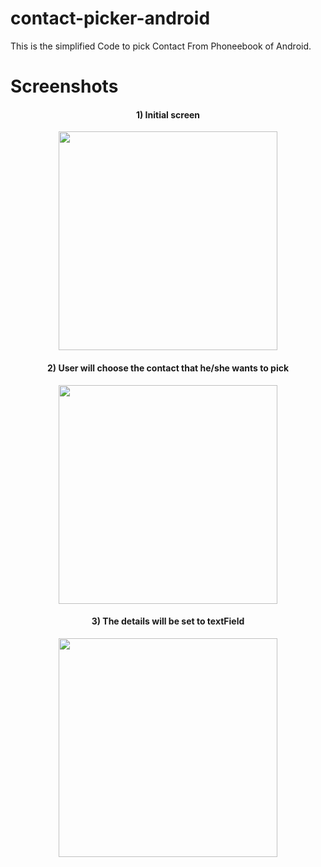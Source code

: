 # contact-picker-android
This is the simplified Code to pick Contact From Phoneebook of Android.

<h1>Screenshots</h1>

<h4 align="center"> 1) Initial screen </h4>
<p align="center">
  <img src="https://user-images.githubusercontent.com/25576526/32239009-5edcaa1a-be8f-11e7-8c53-448ce695e9e6.jpeg" width="350"/>
</p>

<h4 align="center"> 2) User will choose the contact that he/she wants to pick </h4>
<p align="center">
  <img src="https://user-images.githubusercontent.com/25576526/32239103-a19b4a78-be8f-11e7-8ade-e44ace305508.jpeg" width="350"/>
</p>

<h4 align="center"> 3) The details will be set to textField </h4>
<p align="center">
  <img src="https://user-images.githubusercontent.com/25576526/32239116-a65640ae-be8f-11e7-871f-96ee2d332d59.jpeg" width="350"/>
</p>
